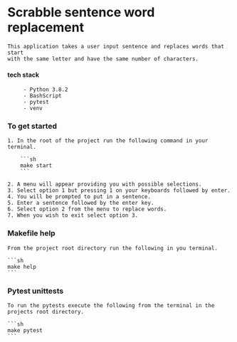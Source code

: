 # Scrabble sentence word replacement

    This application takes a user input sentence and replaces words that start
    with the same letter and have the same number of characters.

  #### tech stack

         - Python 3.8.2
         - BashScript
         - pytest
         - venv

### To get started

    1. In the root of the project run the following command in your terminal.
   
        ```sh
        make start
        ```

    2. A menu will appear providing you with possible selections.
    3. Select option 1 but pressing 1 on your keyboards followed by enter.
    4. You will be prompted to put in a sentence.
    5. Enter a sentence followed by the enter key.
    6. Select option 2 from the menu to replace words.
    7. When you wish to exit select option 3.

### Makefile help

    From the project root directory run the following in you terminal.

    ```sh
    make help
    ```

### Pytest unittests

    To run the pytests execute the following from the terminal in the projects root directory.
    
    ```sh
    make pytest
    ```
